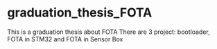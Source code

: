 # graduation_thesis_FOTA
This is a graduation thesis about FOTA
There are 3 project: bootloader, FOTA in STM32 and FOTA in Sensor Box
